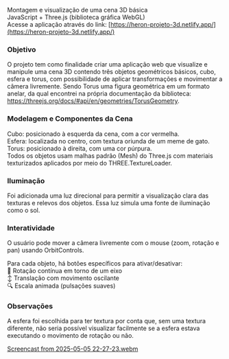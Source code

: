Montagem e visualização de uma cena 3D básica<br />
JavaScript + Three.js (biblioteca gráfica WebGL)<br />
Acesse a aplicação através do link: [https://heron-projeto-3d.netlify.app/](https://heron-projeto-3d.netlify.app/)

### Objetivo

O projeto tem como finalidade criar uma aplicação web que visualize e manipule uma cena 3D contendo três objetos geométricos básicos, cubo, esfera e torus, com possibilidade de aplicar transformações e movimentar a câmera livremente. Sendo Torus uma figura geométrica em um formato anelar, da qual encontrei na própria documentação da biblioteca: https://threejs.org/docs/#api/en/geometries/TorusGeometry.

### Modelagem e Componentes da Cena

Cubo: posicionado à esquerda da cena, com a cor vermelha.<br />
Esfera: localizada no centro, com textura oriunda de um meme de gato.<br />
Torus: posicionado à direita, com uma cor púrpura.<br />
Todos os objetos usam malhas padrão (Mesh) do Three.js com materiais texturizados aplicados por meio do THREE.TextureLoader.<br />

### Iluminação

Foi adicionada uma luz direcional para permitir a visualização clara das texturas e relevos dos objetos. Essa luz simula uma fonte de iluminação como o sol.

### Interatividade
O usuário pode mover a câmera livremente com o mouse (zoom, rotação e pan) usando OrbitControls.

Para cada objeto, há botões específicos para ativar/desativar:<br />
🔁 Rotação contínua em torno de um eixo<br />
↕ Translação com movimento oscilante<br />
🔍 Escala animada (pulsações suaves)<br />

### Observações

A esfera foi escolhida para ter textura por conta que, sem uma textura diferente, não seria possível visualizar facilmente se a esfera estava executando o movimento de rotação ou não.

[Screencast from 2025-05-05 22-27-23.webm](https://github.com/user-attachments/assets/89995a26-5441-4c3a-acb9-c16a30c31a89)

